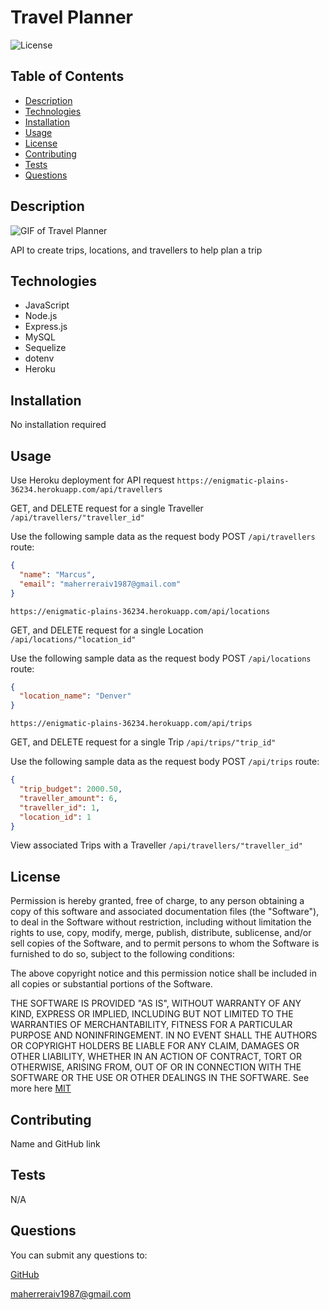 # Travel Planner

![License](https://img.shields.io/badge/License-MIT-yellow.svg)

## Table of Contents
- [Description](#description)
- [Technologies](#technologies)
- [Installation](#installation)
- [Usage](#usage)
- [License](#license)
- [Contributing](#contributing)
- [Tests](#tests)
- [Questions](#questions)

## Description

![GIF of Travel Planner](./assets/travel-planner.gif)

API to create trips, locations, and travellers to help plan a trip

## Technologies

- JavaScript
- Node.js
- Express.js
- MySQL
- Sequelize
- dotenv
- Heroku


## Installation

No installation required

## Usage

Use Heroku deployment for API request 
`https://enigmatic-plains-36234.herokuapp.com/api/travellers`

GET, and DELETE request for a single Traveller `/api/travellers/"traveller_id"`

Use the following sample data as the request body POST `/api/travellers` route:

  ```json
  {
    "name": "Marcus",
    "email": "maherreraiv1987@gmail.com"
  }
  ```

`https://enigmatic-plains-36234.herokuapp.com/api/locations`

GET, and DELETE request for a single Location `/api/locations/"location_id"`

Use the following sample data as the request body POST `/api/locations` route:

  ```json
  {
    "location_name": "Denver"
  }
  ```

`https://enigmatic-plains-36234.herokuapp.com/api/trips`

GET, and DELETE request for a single Trip `/api/trips/"trip_id"`

Use the following sample data as the request body POST `/api/trips` route:

  ```json
  {
    "trip_budget": 2000.50,
    "traveller_amount": 6,
    "traveller_id": 1,
    "location_id": 1
  }
  ```

  View associated Trips with a Traveller `/api/travellers/"traveller_id"`

## License

Permission is hereby granted, free of charge, to any person obtaining a copy of this software and associated
documentation files (the "Software"), to deal in the Software without restriction, including without limitation the rights
to use, copy, modify, merge, publish, distribute, sublicense, and/or sell copies of the Software, and to permit persons to 
whom the Software is furnished to do so, subject to the following conditions:

The above copyright notice and this permission notice shall be included in all copies or substantial portions of the Software. 

THE SOFTWARE IS PROVIDED "AS IS", WITHOUT WARRANTY OF ANY KIND, EXPRESS OR IMPLIED,
INCLUDING BUT NOT LIMITED TO THE WARRANTIES OF MERCHANTABILITY, FITNESS FOR A PARTICULAR
PURPOSE AND NONINFRINGEMENT. IN NO EVENT SHALL THE AUTHORS OR COPYRIGHT HOLDERS BE LIABLE
FOR ANY CLAIM, DAMAGES OR OTHER LIABILITY, WHETHER IN AN ACTION OF CONTRACT, TORT OR
OTHERWISE, ARISING FROM, OUT OF OR IN CONNECTION WITH THE SOFTWARE OR THE USE OR OTHER
DEALINGS IN THE SOFTWARE. See more here [MIT](https://opensource.org/licenses/MIT)

## Contributing 

Name and GitHub link

## Tests

N/A

## Questions

You can submit any questions to:

[GitHub](https://github.com/mahiv87)

maherreraiv1987@gmail.com

